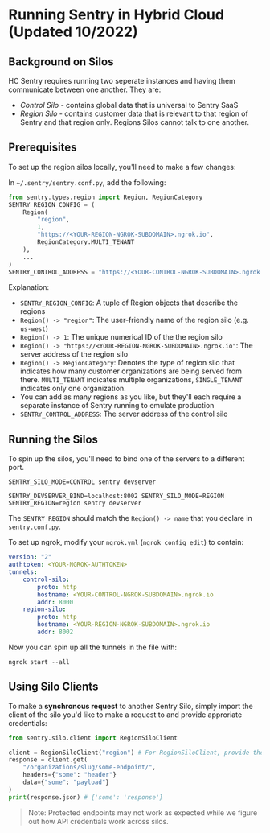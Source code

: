 # Running Sentry in Hybrid Cloud (Updated 10/2022)

## Background on Silos

HC Sentry requires running two seperate instances and having them communicate between one another. They are:
- _Control Silo_ - contains global data that is universal to Sentry SaaS
- _Region Silo_ - contains customer data that is relevant to that region of Sentry and that region only. Regions Silos cannot talk to one another.

## Prerequisites

To set up the region silos locally, you'll need to make a few changes:

In `~/.sentry/sentry.conf.py`, add the following:

```python
from sentry.types.region import Region, RegionCategory
SENTRY_REGION_CONFIG = (
    Region(
        "region",
        1,
        "https://<YOUR-REGION-NGROK-SUBDOMAIN>.ngrok.io",
        RegionCategory.MULTI_TENANT
    ),
    ...
)
SENTRY_CONTROL_ADDRESS = "https://<YOUR-CONTROL-NGROK-SUBDOMAIN>.ngrok.io"
```
Explanation:
- `SENTRY_REGION_CONFIG`: A tuple of Region objects that describe the regions
- `Region() -> "region"`: The user-friendly name of the region silo (e.g. `us-west`)
- `Region() -> 1`: The unique numerical ID of the the region silo
- `Region() -> "https://<YOUR-REGION-NGROK-SUBDOMAIN>.ngrok.io"`: The server address of the region silo
- `Region() -> RegionCategory`: Denotes the type of region silo that indicates how many customer organizations are being served from there. `MULTI_TENANT` indicates multiple organizations, `SINGLE_TENANT` indicates only one organization.
- You can add as many regions as you like, but they'll each require a separate instance of Sentry running to emulate production
- `SENTRY_CONTROL_ADDRESS`: The server address of the control silo

## Running the Silos

To spin up the silos, you'll need to bind one of the servers to a different port.
```shell
SENTRY_SILO_MODE=CONTROL sentry devserver
```

```shell
SENTRY_DEVSERVER_BIND=localhost:8002 SENTRY_SILO_MODE=REGION SENTRY_REGION=region sentry devserver
```
The `SENTRY_REGION` should match the `Region() -> name` that you declare in `sentry.conf.py`.

To set up ngrok, modify your `ngrok.yml` (`ngrok config edit`) to contain:

```yml
version: "2"
authtoken: <YOUR-NGROK-AUTHTOKEN>
tunnels:
    control-silo:
        proto: http
        hostname: <YOUR-CONTROL-NGROK-SUBDOMAIN>.ngrok.io
        addr: 8000
    region-silo:
        proto: http
        hostname: <YOUR-REGION-NGROK-SUBDOMAIN>.ngrok.io
        addr: 8002
```

Now you can spin up all the tunnels in the file with:
```
ngrok start --all
```

## Using Silo Clients

To make a **synchronous request** to another Sentry Silo, simply import the client of the silo you'd like to make a request to and provide approriate credentials:

```python
from sentry.silo.client import RegionSiloClient

client = RegionSiloClient("region") # For RegionSiloClient, provide the region name
response = client.get(
    "/organizations/slug/some-endpoint/",
    headers={"some": "header"}
    data={"some": "payload"}
)
print(response.json) # {'some': 'response'}
```

> Note: Protected endpoints may not work as expected while we figure out how API credentials work across silos.
